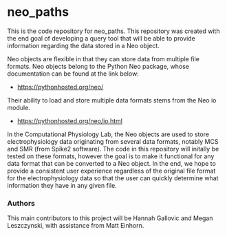 
neo_paths
==========================================================================

This is the code repository for neo_paths. This repository was created 
with the end goal of developing a query tool that will be able to provide
information regarding the data stored in a Neo object.

Neo objects are flexible in that they can store data from multiple file 
formats. Neo objects belong to the Python Neo package, whose documentation 
can be found at the link below:

  * https://pythonhosted.org/neo/

Their ability to load and store multiple data formats stems from the 
Neo io module. 
 
  * https://pythonhosted.org/neo/io.html

In the Computational Physiology Lab, the Neo objects are used to store 
electrophysiology data originating from several data formats, notably MCS 
and SMR (from Spike2 software). The code in this repository will
initally be tested on these formats, however the goal is to make it
functional for any data format that can be converted to a Neo object. 
In the end, we hope to provide a consistent user experience regardless
of the original file format for the electrophysiology data so that the
user can quickly determine what information they have in any given file. 

### Authors

This main contributors to this project will be Hannah Gallovic and Megan
Leszczynski, with assistance from Matt Einhorn. 
